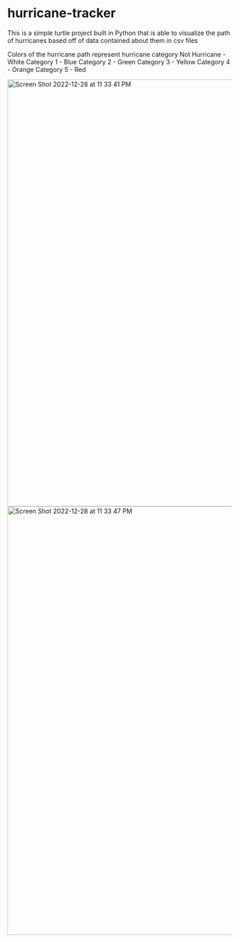 # hurricane-tracker
This is a simple turtle project built in Python that is able to visualize the path of hurricanes based off of data contained about them in csv files

Colors of the hurricane path represent hurricane category
Not Hurricane - White
Category 1 - Blue
Category 2 - Green
Category 3 - Yellow
Category 4 - Orange
Category 5 - Red

<img width="957" alt="Screen Shot 2022-12-28 at 11 33 41 PM" src="https://user-images.githubusercontent.com/66789673/209863504-0de316ba-5518-44d9-85bd-579648ed339a.png">
<img width="961" alt="Screen Shot 2022-12-28 at 11 33 47 PM" src="https://user-images.githubusercontent.com/66789673/209863522-747e17eb-3045-466e-ad1a-d75eadb545a2.png">
